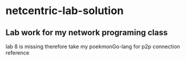 # netcentric-lab-solution
## Lab work for my network programing class
lab 8 is missing therefore take my poekmonGo-lang for p2p connection reference
